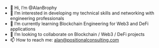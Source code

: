 - 👋 Hi, I’m @AlanBrophy
- 👀 I’m interested in developing my technical skills and networking with engineering professionals 
- 🌱 I’m currently learning Blockchain Engineering for Web3 and DeFi applications  
- 💞️ I’m looking to collaborate on Blockchain / Web3 / DeFi projects
- 📫 How to reach me: alan@positionalconsulting.com

<!---
AlanBrophy/AlanBrophy is a ✨ special ✨ repository because its `README.md` (this file) appears on your GitHub profile.
You can click the Preview link to take a look at your changes.
--->
